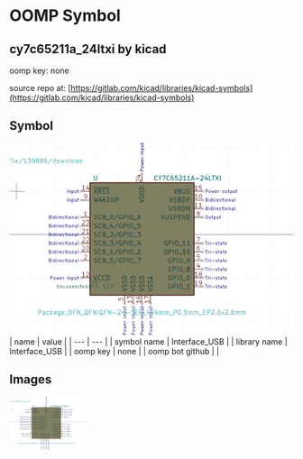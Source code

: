 # OOMP Symbol  
## cy7c65211a_24ltxi  by kicad  
  
oomp key: none  
  
source repo at: [https://gitlab.com/kicad/libraries/kicad-symbols](https://gitlab.com/kicad/libraries/kicad-symbols)  
## Symbol  
  
[![working.png](working_600.png)](working.png)  
| name | value | 
| --- | --- | 
| symbol name | Interface_USB | 
| library name | Interface_USB | 
| oomp key | none | 
| oomp bot github |  | 
## Images  
  
[![working.png](working_140.png)](working.png)  
